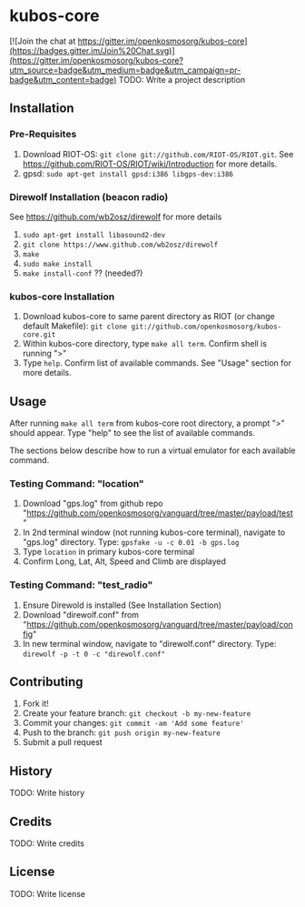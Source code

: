 # kubos-core

[![Join the chat at https://gitter.im/openkosmosorg/kubos-core](https://badges.gitter.im/Join%20Chat.svg)](https://gitter.im/openkosmosorg/kubos-core?utm_source=badge&utm_medium=badge&utm_campaign=pr-badge&utm_content=badge)
TODO: Write a project description

## Installation
### Pre-Requisites
1. Download RIOT-OS: `git clone git://github.com/RIOT-OS/RIOT.git`. See https://github.com/RIOT-OS/RIOT/wiki/Introduction for more details.
2. gpsd: `sudo apt-get install gpsd:i386 libgps-dev:i386`

### Direwolf Installation (beacon radio)
See https://github.com/wb2osz/direwolf for more details

1. `sudo apt-get install libasound2-dev`
2. `git clone https://www.github.com/wb2osz/direwolf`
3. `make`
4. `sudo make install`
5. `make install-conf` ?? (needed?)

### kubos-core Installation
1. Download kubos-core to same parent directory as RIOT (or change default Makefile): `git clone git://github.com/openkosmosorg/kubos-core.git` 
2. Within kubos-core directory, type `make all term`. Confirm shell is running ">"
3. Type `help`.  Confirm list of available commands.  See "Usage" section for more details.

## Usage
After running `make all term` from kubos-core root directory, a prompt ">" should appear.  Type "help" to see the list of available commands.

The sections below describe how to run a virtual emulator for each available command. 
### Testing Command: "location"
1. Download "gps.log" from github repo "https://github.com/openkosmosorg/vanguard/tree/master/payload/test"
2. In 2nd terminal window (not running kubos-core terminal), navigate to "gps.log" directory. Type: `gpsfake -u -c 0.01 -b gps.log`
3. Type `location` in primary kubos-core terminal
4. Confirm Long, Lat, Alt, Speed and Climb are displayed

### Testing Command: "test_radio"
1. Ensure Direwold is installed (See Installation Section)
1. Download "direwolf.conf" from "https://github.com/openkosmosorg/vanguard/tree/master/payload/config"
2. In new terminal window, navigate to "direwolf.conf" directory. Type: `direwolf -p -t 0 -c "direwolf.conf"`

## Contributing
1. Fork it!
2. Create your feature branch: `git checkout -b my-new-feature`
3. Commit your changes: `git commit -am 'Add some feature'`
4. Push to the branch: `git push origin my-new-feature`
5. Submit a pull request

## History
TODO: Write history

## Credits
TODO: Write credits

## License
TODO: Write license
